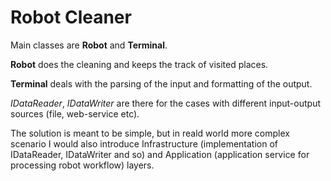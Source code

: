 # Robot Cleaner
Main classes are **Robot** and **Terminal**.

**Robot** does the cleaning and keeps the track of visited places.

**Terminal** deals with the parsing of the input and formatting of the output.

*IDataReader*, *IDataWriter* are there for the cases with different input-output sources (file, web-service etc).

The solution is meant to be simple, but in reald world more complex scenario I would also introduce Infrastructure (implementation of IDataReader, IDataWriter and so) and Application (application service for processing robot workflow) layers.
